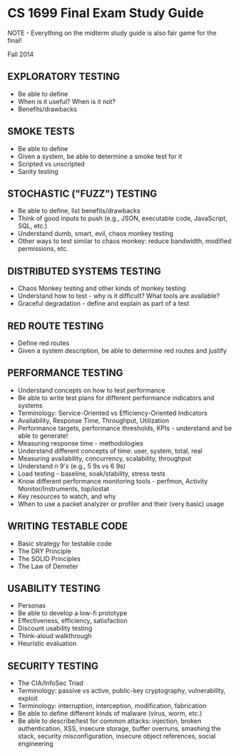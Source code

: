 # CS 1699 Final Exam Study Guide
NOTE - Everything on the midterm study guide is also fair game for the final!

Fall 2014


## EXPLORATORY TESTING
* Be able to define
* When is it useful?  When is it not?
* Benefits/drawbacks

## SMOKE TESTS
* Be able to define
* Given a system, be able to determine a smoke test for it
* Scripted vs unscripted
* Sanity testing

## STOCHASTIC ("FUZZ") TESTING
* Be able to define, list benefits/drawbacks
* Think of good inputs to push (e.g., JSON, executable code, JavaScript, SQL, etc.)
* Understand dumb, smart, evil, chaos monkey testing
* Other ways to test similar to chaos monkey: reduce bandwidth, modified permissions, etc.

## DISTRIBUTED SYSTEMS TESTING
* Chaos Monkey testing and other kinds of monkey testing
* Understand how to test - why is it difficult?  What tools are available?
* Graceful degradation - define and explain as part of a test

## RED ROUTE TESTING
* Define red routes
* Given a system description, be able to determine red routes and justify

## PERFORMANCE TESTING
* Understand concepts on how to test performance
* Be able to write test plans for different performance indicators and systems
* Terminology: Service-Oriented vs Efficiency-Oriented Indicators
* Availability, Response Time, Throughput, Utilization
* Performance targets, performance thresholds, KPIs - understand and be able to generate!
* Measuring response time - methodologies
* Understand different concepts of time: user, system, total, real
* Measuring availability, concurrency, scalability, throughput
* Understand n 9's (e.g., 5 9s vs 6 9s)
* Load testing - baseline, soak/stability, stress tests
* Know different performance monitoring tools - perfmon, Activity Monitor/Instruments, top/iostat
* Key resources to watch, and why
* When to use a packet analyzer or profiler and their (very basic) usage

## WRITING TESTABLE CODE
* Basic strategy for testable code
* The DRY Principle
* The SOLID Principles
* The Law of Demeter

## USABILITY TESTING
* Personas
* Be able to develop a low-fi prototype
* Effectiveness, efficiency, satisfaction
* Discount usability testing
* Think-aloud walkthrough
* Heuristic evaluation

## SECURITY TESTING
* The CIA/InfoSec Triad
* Terminology: passive vs active,  public-key cryptography, vulnerability, exploit
* Terminology: interruption, interception, modification, fabrication
* Be able to define different kinds of malware (virus, worm, etc.)
* Be able to describe/test for common attacks: injection, broken authentication, XSS, insecure storage, buffer overruns, smashing the stack, security misconfiguration, insecure object references, social engineering
